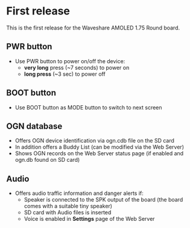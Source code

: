 # First release
This is the first release for the Waveshare AMOLED 1.75 Round board.

## PWR button
- Use PWR button to power on/off the device:
  - **very long** press (~7 seconds) to power on
  - **long press** (~3 sec) to power off
## BOOT button
- Use BOOT button as MODE button to switch to next screen

## OGN database
- Offers OGN device identification via ogn.cdb file on the SD card
- In addition offers a Buddy List (can be modified via the Web Server)
- Shows OGN records on the Web Server status page (if enabled and ogn.db found on SD card)

## Audio
- Offers audio traffic information and danger alerts if:
  - Speaker is connected to the SPK output of the board (the board comes with a suitable tiny speaker) 
  - SD card with Audio files is inserted
  - Voice is enabled in **Settings** page of the Web Server
